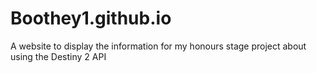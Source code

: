 # Boothey1.github.io
A website to display the information for my honours stage project about using the Destiny 2 API
